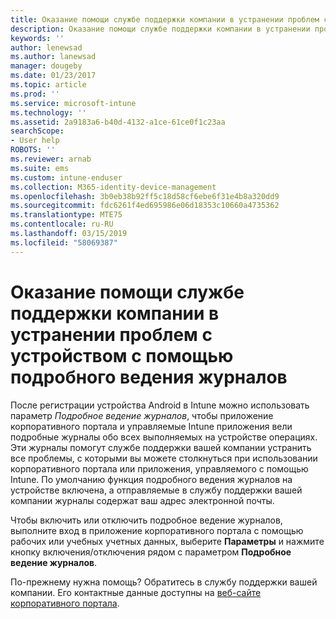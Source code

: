 ```yaml
---
title: Оказание помощи службе поддержки компании в устранении проблем с устройством с помощью подробного ведения журналов | Документы Майкрософт
description: Оказание помощи службе поддержки компании в устранении проблем с устройством с помощью подробного ведения журналов
keywords: ''
author: lenewsad
ms.author: lanewsad
manager: dougeby
ms.date: 01/23/2017
ms.topic: article
ms.prod: ''
ms.service: microsoft-intune
ms.technology: ''
ms.assetid: 2a9183a6-b40d-4132-a1ce-61ce0f1c23aa
searchScope:
- User help
ROBOTS: ''
ms.reviewer: arnab
ms.suite: ems
ms.custom: intune-enduser
ms.collection: M365-identity-device-management
ms.openlocfilehash: 3b0eb38b92ff5c18d58cf6ebe6f31e4b8a320dd9
ms.sourcegitcommit: fdc6261f4ed695986e06d18353c10660a4735362
ms.translationtype: MTE75
ms.contentlocale: ru-RU
ms.lasthandoff: 03/15/2019
ms.locfileid: "58069387"
---
```

# <a name="help-your-company-support-fix-device-issues-with-verbose-logging"></a>Оказание помощи службе поддержки компании в устранении проблем с устройством с помощью подробного ведения журналов

После регистрации устройства Android в Intune можно использовать параметр *Подробное ведение журналов*, чтобы приложение корпоративного портала и управляемые Intune приложения вели подробные журналы обо всех выполняемых на устройстве операциях. Эти журналы помогут службе поддержки вашей компании устранить все проблемы, с которыми вы можете столкнуться при использовании корпоративного портала или приложения, управляемого с помощью Intune. По умолчанию функция подробного ведения журналов на устройстве включена, а отправляемые в службу поддержки вашей компании журналы содержат ваш адрес электронной почты.

Чтобы включить или отключить подробное ведение журналов, выполните вход в приложение корпоративного портала с помощью рабочих или учебных учетных данных, выберите **Параметры** и нажмите кнопку включения/отключения рядом с параметром **Подробное ведение журналов**.

По-прежнему нужна помощь? Обратитесь в службу поддержки вашей компании. Его контактные данные доступны на [веб-сайте корпоративного портала](https://go.microsoft.com/fwlink/?linkid=2010980).
